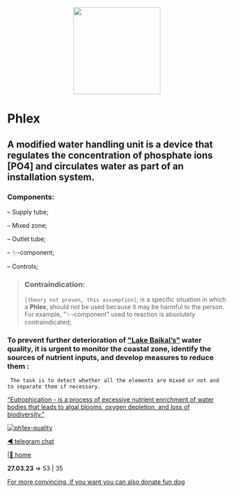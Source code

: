 <div id="header" align="center">
  <img src="https://a1ex-13.github.io/Phlex/phl.jpg" width="200"/>
</div>

#  Phlex 
## A modified water handling unit is a device that regulates the concentration of phosphate ions [PO4] and circulates water as part of an installation system.


### Components:

– Supply tube;

– Mixed zone;

– Outlet tube;

– ✨-component;

– Controls;

> ###  Contraindication:
> `[theory not proven, this assumption]`; 
> is a specific situation in which a **Phlex**, should not be used because it may be harmful to the person. 
> For example, "✨-component" used to reaction is absolutely contraindicated;

### To prevent further deterioration of ["Lake Baikal’s"](https://ru.wikipedia.org/wiki/%D0%91%D0%B0%D0%B9%D0%BA%D0%B0%D0%BB#%D0%A0%D0%B5%D0%B7%D1%83%D0%BB%D1%8C%D1%82%D0%B0%D1%82%D1%8B_%D0%BD%D0%B0%D0%B1%D0%BB%D1%8E%D0%B4%D0%B5%D0%BD%D0%B8%D0%B9) water quality, it is urgent to monitor the coastal zone, identify the sources of nutrient inputs, and develop measures to reduce them :
```
 The task is to detect whether all the elements are mixed or not and to separate them if necessary.
```
["Eutrophication - is a process of excessive nutrient enrichment of water bodies that leads to algal blooms, oxygen depletion, and loss of biodiversity."](https://en.wikipedia.org/wiki/Eutrophication)

[![ph1ex-quality](http://a1ex-13.github.io/Phlex/combine.jpg)](http://web.archive.org/web/20220207123843/https://www.ng.ru/nauka/2022-01-25/14_8354_25012022.html)

[◀️ telegram chat](https://t.me/ph1ex)

|[🚪 home](https://a1ex-13.github.io)

**27.03.23**  => 53 | 35


 [For more convincing, if you want you can also donate fun dog](https://a1ex-13.github.io/me/DOGE.jpg)



